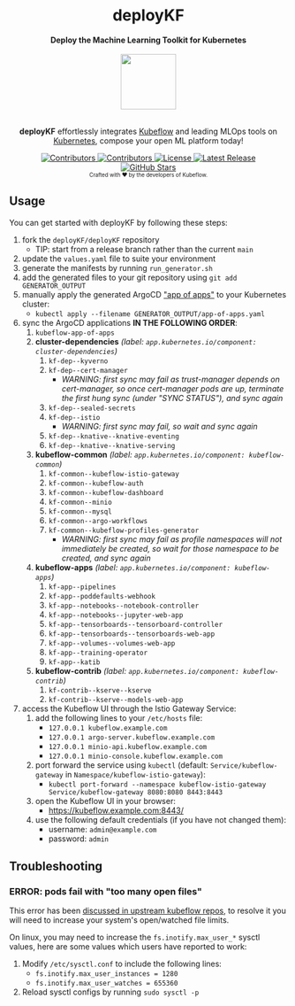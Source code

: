 <h1 align="center">deployKF</h1>

<div align="center">
  <b>Deploy the Machine Learning Toolkit for Kubernetes</b>
</div>

<br>

<div align="center">
  <a href="https://www.deploykf.org/" target="_blank" rel="noopener">
    <img src="https://www.deploykf.org/assets/images/logo.svg" width="100">
  </a>
</div>

<br>

<p align="center">
  <b>deployKF</b> effortlessly integrates <a href="https://www.kubeflow.org/" target="_blank" rel="noopener">Kubeflow</a> and leading MLOps tools on <a href="https://kubernetes.io/" target="_blank" rel="noopener">Kubernetes</a>, compose your open ML platform today!
</p>

<div align="center">
  <a href="https://github.com/deployKF/deployKF/fork">
    <img alt="Contributors" src="https://img.shields.io/github/forks/deployKF/deployKF?style=flat-square&color=28a745">
  </a>
  <a href="https://github.com/deployKF/deployKF/graphs/contributors">
    <img alt="Contributors" src="https://img.shields.io/github/contributors/deployKF/deployKF?style=flat-square&color=28a745">
  </a>
  <a href="https://github.com/deployKF/deployKF/blob/master/LICENSE">
    <img alt="License" src="https://img.shields.io/github/license/deployKF/deployKF?style=flat-square&color=28a745">
  </a>
  <a href="https://github.com/deployKF/deployKF/releases">
    <img alt="Latest Release" src="https://img.shields.io/github/v/release/deployKF/deployKF?style=flat-square&color=6f42c1&label=latest%20release">
  </a>
  <br>
  <a href="https://github.com/deployKF/deployKF/stargazers">
    <img alt="GitHub Stars" src="https://img.shields.io/github/stars/deployKF/deployKF?style=for-the-badge&color=ffcb2f&label=Support%20with%20%E2%AD%90%20on%20GitHub">
  </a>
  <br>
  <sub><sub>Crafted with ❤️ by the developers of Kubeflow.</sub></sub>
</div>

## Usage

You can get started with deployKF by following these steps:

1. fork the `deployKF/deployKF` repository
    - TIP: start from a release branch rather than the current `main`
2. update the `values.yaml` file to suite your environment
3. generate the manifests by running `run_generator.sh` 
4. add the generated files to your git repository using `git add GENERATOR_OUTPUT` 
5. manually apply the generated ArgoCD ["app of apps"](https://argo-cd.readthedocs.io/en/stable/operator-manual/cluster-bootstrapping/#app-of-apps-pattern) to your Kubernetes cluster:
    - `kubectl apply --filename GENERATOR_OUTPUT/app-of-apps.yaml`
6. sync the ArgoCD applications __IN THE FOLLOWING ORDER__:
    1. `kubeflow-app-of-apps`
    2. __cluster-dependencies__ _(label: `app.kubernetes.io/component: cluster-dependencies`)_
        1. `kf-dep--kyverno`
        2. `kf-dep--cert-manager`
            - _WARNING: first sync may fail as trust-manager depends on cert-manager, so once cert-manager pods are up, terminate the first hung sync (under "SYNC STATUS"), and sync again_
        3. `kf-dep--sealed-secrets`
        4. `kf-dep--istio`
            - _WARNING: first sync may fail, so wait and sync again_
        5. `kf-dep--knative--knative-eventing`
        6. `kf-dep--knative--knative-serving`
    3. __kubeflow-common__ _(label: `app.kubernetes.io/component: kubeflow-common`)_
        1. `kf-common--kubeflow-istio-gateway`
        2. `kf-common--kubeflow-auth`
        3. `kf-common--kubeflow-dashboard`
        4. `kf-common--minio`
        5. `kf-common--mysql`
        6. `kf-common--argo-workflows`
        7. `kf-common--kubeflow-profiles-generator`
            - _WARNING: first sync may fail as profile namespaces will not immediately be created, so wait for those namespace to be created, and sync again_
    4. __kubeflow-apps__ _(label: `app.kubernetes.io/component: kubeflow-apps`)_
        1. `kf-app--pipelines`
        2. `kf-app--poddefaults-webhook`
        3. `kf-app--notebooks--notebook-controller` 
        4. `kf-app--notebooks--jupyter-web-app`
        5. `kf-app--tensorboards--tensorboard-controller`
        6. `kf-app--tensorboards--tensorboards-web-app`
        7. `kf-app--volumes--volumes-web-app`
        8. `kf-app--training-operator`
        9. `kf-app--katib`
    5. __kubeflow-contrib__ _(label: `app.kubernetes.io/component: kubeflow-contrib`)_
        1. `kf-contrib--kserve--kserve`
        2. `kf-contrib--kserve--models-web-app`
7. access the Kubeflow UI through the Istio Gateway Service:
    1. add the following lines to your `/etc/hosts` file:
        - `127.0.0.1 kubeflow.example.com` 
        - `127.0.0.1 argo-server.kubeflow.example.com` 
        - `127.0.0.1 minio-api.kubeflow.example.com` 
        - `127.0.0.1 minio-console.kubeflow.example.com`
    2. port forward the service using `kubectl` (default: `Service/kubeflow-gateway` in `Namespace/kubeflow-istio-gateway`):
        - `kubectl port-forward --namespace kubeflow-istio-gateway Service/kubeflow-gateway 8080:8080 8443:8443`
    3. open the Kubeflow UI in your browser:
        - https://kubeflow.example.com:8443/
    4. use the following default credentials (if you have not changed them):
        - username: `admin@example.com`
        - password: `admin`

## Troubleshooting

### ERROR: pods fail with "too many open files"

This error has been [discussed in upstream kubeflow repos](https://github.com/kubeflow/manifests/issues/2087), to resolve it you will need to increase your system's open/watched file limits.

On linux, you may need to increase the `fs.inotify.max_user_*` sysctl values, here are some values which users have reported to work:

1. Modify `/etc/sysctl.conf` to include the following lines:
    - `fs.inotify.max_user_instances = 1280`
    - `fs.inotify.max_user_watches = 655360`
2. Reload sysctl configs by running `sudo sysctl -p`